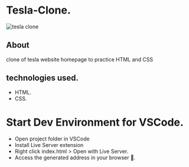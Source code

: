 # Tesla-Clone.

![tesla clone](https://user-images.githubusercontent.com/86026272/139951583-87d95e86-8883-4d42-92fe-aa3648b2d9f4.PNG)

## About
clone of tesla website homepage to practice HTML and CSS

## technologies used.
+ HTML.
+ CSS.
# Start Dev Environment for VSCode.
+ Open project folder in VSCode
+ Install Live Server extension
+ Right click index.html > Open with Live Server.
+ Access the generated address in your browser 🚀.
